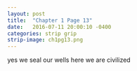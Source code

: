 ```yaml
---
layout: post
title:  "Chapter 1 Page 13"
date:   2016-07-11 20:00:10 -0400
categories: strip grip
strip-image: ch1pg13.png
---
```

yes we seal our wells here we are civilized 
